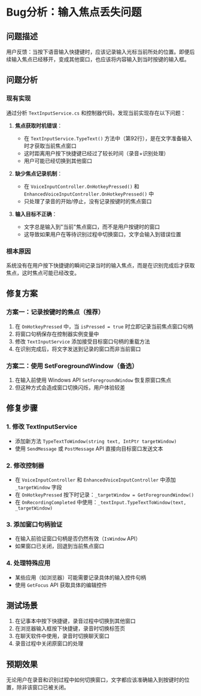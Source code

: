 # Bug分析：输入焦点丢失问题

## 问题描述
用户反馈：当按下语音输入快捷键时，应该记录输入光标当前所处的位置。即便后续输入焦点已经移开，变成其他窗口，也应该将内容输入到当时按键的输入框。

## 问题分析

### 现有实现
通过分析 `TextInputService.cs` 和控制器代码，发现当前实现存在以下问题：

1. **焦点获取时机错误**：
   - 在 `TextInputService.TypeText()` 方法中（第92行），是在文字准备输入时才获取当前焦点窗口
   - 这时距离用户按下快捷键已经过了较长时间（录音+识别处理）
   - 用户可能已经切换到其他窗口

2. **缺少焦点记录机制**：
   - 在 `VoiceInputController.OnHotkeyPressed()` 和 `EnhancedVoiceInputController.OnHotkeyPressed()` 中
   - 只处理了录音的开始/停止，没有记录按键时的焦点窗口

3. **输入目标不正确**：
   - 文字总是输入到"当前"焦点窗口，而不是用户按键时的窗口
   - 这导致如果用户在等待识别过程中切换窗口，文字会输入到错误位置

### 根本原因
系统没有在用户按下快捷键的瞬间记录当时的输入焦点，而是在识别完成后才获取焦点，这时焦点可能已经改变。

## 修复方案

### 方案一：记录按键时的焦点（推荐）
1. 在 `OnHotkeyPressed` 中，当 `isPressed = true` 时立即记录当前焦点窗口句柄
2. 将窗口句柄保存在控制器实例变量中
3. 修改 `TextInputService` 添加接受目标窗口句柄的重载方法
4. 在识别完成后，将文字发送到记录的窗口而非当前窗口

### 方案二：使用 SetForegroundWindow（备选）
1. 在输入前使用 Windows API `SetForegroundWindow` 恢复原窗口焦点
2. 但这种方式会造成窗口切换闪烁，用户体验较差

## 修复步骤

### 1. 修改 TextInputService
- 添加新方法 `TypeTextToWindow(string text, IntPtr targetWindow)`
- 使用 `SendMessage` 或 `PostMessage` API 直接向目标窗口发送文本

### 2. 修改控制器
- 在 `VoiceInputController` 和 `EnhancedVoiceInputController` 中添加 `_targetWindow` 字段
- 在 `OnHotkeyPressed` 按下时记录：`_targetWindow = GetForegroundWindow()`
- 在 `OnRecordingCompleted` 中使用：`_textInput.TypeTextToWindow(text, _targetWindow)`

### 3. 添加窗口句柄验证
- 在输入前验证窗口句柄是否仍然有效（`IsWindow` API）
- 如果窗口已关闭，回退到当前焦点窗口

### 4. 处理特殊应用
- 某些应用（如浏览器）可能需要记录具体的输入控件句柄
- 使用 `GetFocus` API 获取具体的编辑控件

## 测试场景
1. 在记事本中按下快捷键，录音过程中切换到其他窗口
2. 在浏览器输入框按下快捷键，录音时切换标签页
3. 在聊天软件中使用，录音时切换聊天窗口
4. 录音过程中关闭原窗口的处理

## 预期效果
无论用户在录音和识别过程中如何切换窗口，文字都应该准确输入到按键时的位置，除非该窗口已被关闭。
